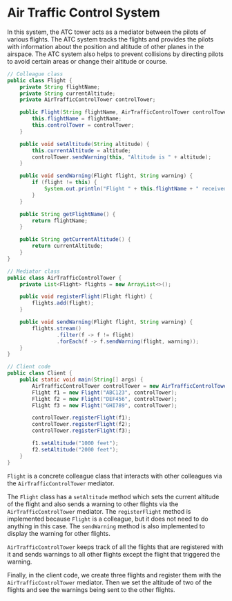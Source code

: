 # Air Traffic Control System
In this system, the ATC tower acts as a mediator between the pilots of various flights. The ATC system tracks the flights and provides the pilots with information about the position and altitude of other planes in the airspace. The ATC system also helps to prevent collisions by directing pilots to avoid certain areas or change their altitude or course.
```java
// Colleague class
public class Flight {
    private String flightName;
    private String currentAltitude;
    private AirTrafficControlTower controlTower;

    public Flight(String flightName, AirTrafficControlTower controlTower) {
        this.flightName = flightName;
        this.controlTower = controlTower;
    }

    public void setAltitude(String altitude) {
        this.currentAltitude = altitude;
        controlTower.sendWarning(this, "Altitude is " + altitude);
    }

    public void sendWarning(Flight flight, String warning) {
        if (flight != this) {
            System.out.println("Flight " + this.flightName + " received warning: " + flight.getFlightName() + " : " + warning);
        }
    }

    public String getFlightName() {
        return flightName;
    }

    public String getCurrentAltitude() {
        return currentAltitude;
    }
}

// Mediator class
public class AirTrafficControlTower {
    private List<Flight> flights = new ArrayList<>();

    public void registerFlight(Flight flight) {
        flights.add(flight);
    }

    public void sendWarning(Flight flight, String warning) {
        flights.stream()
                .filter(f -> f != flight)
                .forEach(f -> f.sendWarning(flight, warning));
    }
}

// Client code
public class Client {
    public static void main(String[] args) {
        AirTrafficControlTower controlTower = new AirTrafficControlTower();
        Flight f1 = new Flight("ABC123", controlTower);
        Flight f2 = new Flight("DEF456", controlTower);
        Flight f3 = new Flight("GHI789", controlTower);

        controlTower.registerFlight(f1);
        controlTower.registerFlight(f2);
        controlTower.registerFlight(f3);

        f1.setAltitude("1000 feet");
        f2.setAltitude("2000 feet");
    }
}
```
`Flight` is a concrete colleague class that interacts with other colleagues via the `AirTrafficControlTower` mediator.

The `Flight` class has a `setAltitude` method which sets the current altitude of the flight and also sends a warning to other flights via the `AirTrafficControlTower` mediator. The `registerFlight` method is implemented because `Flight` is a colleague, but it does not need to do anything in this case. The `sendWarning` method is also implemented to display the warning for other flights.

`AirTrafficControlTower` keeps track of all the flights that are registered with it and sends warnings to all other flights except the flight that triggered the warning.

Finally, in the client code, we create three flights and register them with the `AirTrafficControlTower` mediator. Then we set the altitude of two of the flights and see the warnings being sent to the other flights.